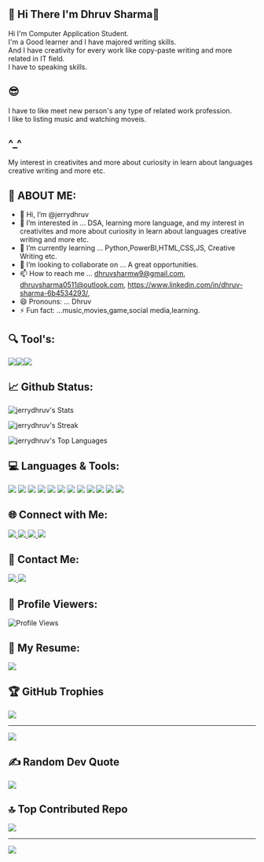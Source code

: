 ## 👾 Hi There I'm Dhruv Sharma👋
Hi I'm Computer Application Student.<br>
I'm a Good learner and I have majored writing skills.<br>
And I have creativity for every work like copy-paste writing and more related in IT field.<br>
I have to speaking skills. 

## 😎
I have to like meet new person's any type of related work profession.<br>
I like to listing music and watching moveis.

## ^_^
My interest in creativites and more about curiosity in learn about languages creative writing and more etc.

## 💫 ABOUT ME:
- 👋 Hi, I’m @jerrydhruv
- 👀 I’m interested in ... DSA, learning more language, and my interest in creativites and more about curiosity in learn about languages creative writing and more etc.
- 🌱 I’m currently learning ... Python,PowerBI,HTML,CSS,JS, Creative Writing etc.
- 💞️ I’m looking to collaborate on ... A great opportunities.
- 📫 How to reach me ... dhruvsharmw9@gmail.com, dhruvsharma0511@outlook.com, https://www.linkedin.com/in/dhruv-sharma-6b4534293/, 
- 😄 Pronouns: ... Dhruv
- ⚡ Fun fact: ...music,movies,game,social media,learning. 

<!---
jerrydhruv/jerrydhruv is a ✨ special ✨ repository because its `README.md` (this file) appears on your GitHub profile.
You can click the Preview link to take a look at your changes.
--->

## 🔍 Tool's:
<img src="https://img.shields.io/badge/-Python-3776AB?logo=python&logoColor=ff0"><img src="https://img.shields.io/badge/-HTML-e34f26?logo=html5&logoColor=ffe"><img src="https://img.shields.io/badge/-CSS3-1572B6?logo=css3&logoColor=ff">


## 📈 Github Status:
![jerrydhruv's Stats](https://github-readme-stats.vercel.app/api?username=jerrydhruv&theme=radical&show_icons=true&hide_border=true&count_private=true)

![jerrydhruv's Streak](https://github-readme-streak-stats.herokuapp.com/?user=jerrydhruv&theme=radical&hide_border=true)

![jerrydhruv's Top Languages](https://github-readme-stats.vercel.app/api/top-langs/?username=jerrydhruv&theme=radical&show_icons=true&hide_border=true&layout=compact)
<!-- Proudly created with GPRM ( https://gprm.itsvg.in ) -->


## 💻 Languages & Tools:
<p align="left">
  <img src="https://img.shields.io/badge/-Python-3776AB?style=flat&logo=python&logoColor=white" />
  <img src="https://img.shields.io/badge/-PowerBI-e9b51c?style=flat&logo=powerbi&logoColor=white" />
  <img src="https://img.shields.io/badge/-HTML-E34F26?style=flat&logo=html5&logoColor=white" />
  <img src="https://img.shields.io/badge/-CSS3-1572B6?style=flat&logo=css3&logoColor=white" />
  <img src="https://img.shields.io/badge/-JavaScript-F7DF1E?style=flat&logo=javascript&logoColor=black" />
  <img src="https://img.shields.io/badge/-SQL-4479A1?style=flat&logo=mysql&logoColor=white" />
  <img src="https://img.shields.io/badge/-MySQL-00758F?style=flat&logo=mysql&logoColor=white" />
  <img src="https://img.shields.io/badge/-VS%20Code-007ACC?style=flat&logo=visual-studio-code&logoColor=white" />
  <img src="https://img.shields.io/badge/-MS%20Office-D83B01?style=flat&logo=microsoft-office&logoColor=white" />
  <img src="https://img.shields.io/badge/-PowerShell-5391FE?style=flat&logo=powershell&logoColor=white" />
  <img src="https://img.shields.io/badge/-GitHub-181717?style=flat&logo=github&logoColor=white" />
  <img src="https://img.shields.io/badge/-Git-F05032?style=flat&logo=git&logoColor=white" />
</p>
<!-- Proudly created with GPRM ( https://gprm.itsvg.in ) -->


## 🌐 Connect with Me:
<p align="left">
  <a href="https://www.linkedin.com/in/dhruv-sharma1105/" target="_blank">
    <img src="https://img.shields.io/badge/-LinkedIn-black?style=for-the-badge&logo=linkedin&logoColor=blue" />
  </a>
  <a href="https://www.instagram.com/officialjerrydhruvsharma/" target="_blank">
    <img src="https://img.shields.io/badge/-Instagram-E4405F?style=for-the-badge&logo=instagram&logoColor=white" />
  </a>
  <a href="https://teams.live.com/meet/9390137136991?p=tlvEDCXu0WM9rlABcB" target="_blank">
    <img src="https://img.shields.io/badge/-Microsoft%20Teams-6264A7?style=for-the-badge&logo=microsoft-teams&logoColor=white" />
  </a>
  <a href="https://discord.com/channels/@me" target="_blank">
    <img src="https://img.shields.io/badge/-Discord-7289DA?style=for-the-badge&logo=discord&logoColor=white" />
  </a>
</p>
<!-- Proudly created with GPRM ( https://gprm.itsvg.in ) -->

## 📩 Contact Me:
<p align="left">
  <a href="mailto:dhruvsharma0511@outlook.com">
    <img src="https://img.shields.io/badge/-Outlook-0078D4?style=for-the-badge&logo=microsoft-outlook&logoColor=white" />
  </a>
  <a href="mailto:dhruvsharmw9@gmail.com">
    <img src="https://img.shields.io/badge/-Gmail-D14836?style=for-the-badge&logo=gmail&logoColor=white" />
  </a>
</p>
<!-- Proudly created with GPRM ( https://gprm.itsvg.in ) -->

## 👀 Profile Viewers:
![Profile Views](https://komarev.com/ghpvc/?username=jerrydhruv&color=red&style=flat-square)
<!-- Proudly created with GPRM ( https://gprm.itsvg.in ) -->

## 📄 My Resume:
<p align="left">
  <a href="https://www.canva.com/design/DAGf-9B8hdg/gNXDqrxOM4q1dR8QzwtnMg/view?utm_content=DAGf-9B8hdg&utm_campaign=designshare&utm_medium=link2&utm_source=uniquelinks&utlId=hf3e022b619" target="_blank">
    <img src="https://img.shields.io/badge/-View%20Resume-2E8B57?style=for-the-badge&logo=canva&logoColor=white" />
  </a>
</p>
<!-- Proudly created with GPRM ( https://gprm.itsvg.in ) -->

## 🏆 GitHub Trophies
![](https://github-profile-trophy.vercel.app/?username=jerrydhruv&theme=tokyonight&no-frame=true&no-bg=false&margin-w=4)

---
[![](https://visitcount.itsvg.in/api?id=jerrydhruv&icon=0&color=0)](https://visitcount.itsvg.in)

<!-- Proudly created with GPRM ( https://gprm.itsvg.in ) -->

## ✍️ Random Dev Quote
![](https://quotes-github-readme.vercel.app/api?type=horizontal&theme=tokyonight)

## 🔝 Top Contributed Repo
![](https://github-contributor-stats.vercel.app/api?username=jerrydhruv&limit=5&theme=tokyonight&combine_all_yearly_contributions=true)

---
[![](https://visitcount.itsvg.in/api?id=jerrydhruv&icon=0&color=0)](https://visitcount.itsvg.in)

<!-- Proudly created with GPRM ( https://gprm.itsvg.in ) -->
